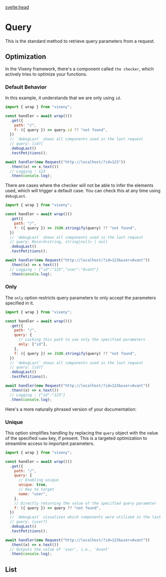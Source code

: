 <script>
  import ListOfComponents from '$lib/components/listofBasic.svelte';
 import Prisma from '$lib/components/Prisma.md';

</script>
<Prisma />

<svelte:head>


<title>Query - Vixeny</title>
  <meta name="description" content="Understanding query parameters"/>
  <meta name="keywords" content="query parameters, web development, Vixeny framework, FP, functional programing, HTTP queries"/>
</svelte:head>

# Query

This is the standard method to retrieve query parameters from a request.

## Optimization

In the Vixeny framework, there's a component called `the checker`, which
actively tries to optimize your functions.

### Default Behavior

In this example, it understands that we are only using `id`.

```javascript
import { wrap } from "vixeny";

const handler = await wrap()()
  .get({
    path: "/",
    f: ({ query }) => query.id ?? "not found",
  })
  // `debugLast` shows all components used in the last request
  // query: [id?]
  .debugLast()
  .testPetitions();

await handler(new Request("http://localhost/?id=123"))
  .then((x) => x.text())
  // Logging : 123
  .then(console.log);
```

There are cases where the checker will not be able to infer the elements used,
which will trigger a default case. You can check this at any time using
`debugLast`.

```javascript
import { wrap } from "vixeny";

const handler = await wrap()()
  .get({
    path: "/",
    f: ({ query }) => JSON.stringify(query) ?? "not found",
  })
  // `debugLast` shows all components used in the last request
  // query: Record<string, string|null> | null
  .debugLast()
  .testPetitions();

await handler(new Request("http://localhost/?id=123&user=Avant"))
  .then((x) => x.text())
  // Logging : {"id":"123","user":"Avant"}
  .then(console.log);
```

### Only

The `only` option restricts query parameters to only accept the parameters
specified in it.

```javascript
import { wrap } from "vixeny";

const handler = await wrap()()
  .get({
    path: "/",
    query: {
      // Locking this path to use only the specified parameters
      only: ["id"],
    },
    f: ({ query }) => JSON.stringify(query) ?? "not found",
  })
  // `debugLast` shows all components used in the last request
  // query: [id?]
  .debugLast()
  .testPetitions();

await handler(new Request("http://localhost/?id=123&user=Avant"))
  .then((x) => x.text())
  // Logging : {"id":"123"}
  .then(console.log);
```

Here's a more naturally phrased version of your documentation:

### Unique

This option simplifies handling by replacing the `query` object with the value
of the specified `name` key, if present. This is a targeted optimization to
streamline access to important parameters.

```javascript
import { wrap } from "vixeny";

const handler = await wrap()()
  .get({
    path: "/",
    query: {
      // Enabling unique
      unique: true,
      // Key to target
      name: "user",
    },
    // Directly returning the value of the specified query parameter
    f: ({ query }) => query ?? "not found",
  })
  // `debugLast` visualizes which components were utilized in the last request
  // query: [user?]
  .debugLast()
  .testPetitions();

await handler(new Request("http://localhost/?id=123&user=Avant"))
  .then((x) => x.text())
  // Outputs the value of 'user', i.e., 'Avant'
  .then(console.log);
```

## List

<ListOfComponents />
